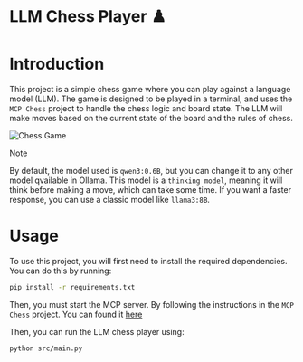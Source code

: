 # LLM Chess Player ♟️

# Introduction

This project is a simple chess game where you can play against a language model (LLM). The game is designed to be played in a terminal, and uses the `MCP Chess` project to handle the chess logic and board state. The LLM will make moves based on the current state of the board and the rules of chess.

![Chess Game](docs/Chess.gif)

> [!NOTE]
> By default, the model used is `qwen3:0.6B`, but you can change it to any other model qvailable in Ollama. This model is a `thinking model`, meaning it will think before making a move, which can take some time. If you want a faster response, you can use a classic model like `llama3:8B`.

# Usage

To use this project, you will first need to install the required dependencies. You can do this by running:

```bash
pip install -r requirements.txt
```

Then, you must start the MCP server. By following the instructions in the `MCP Chess` project. You can found it [here](https://github.com/nathan-hoche/MCP_Chess)

Then, you can run the LLM chess player using:

```bash
python src/main.py
```